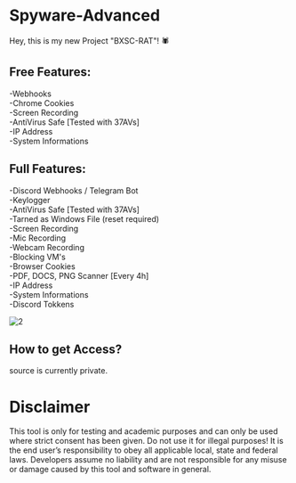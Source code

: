 # Spyware-Advanced

Hey, this is my new Project "BXSC-RAT"! 🕷

## Free Features:
-Webhooks                                            
-Chrome Cookies                                            
-Screen Recording                                            
-AntiVirus Safe   [Tested with 37AVs]                                      
-IP Address                                            
-System Informations                                             


## Full Features:
-Discord Webhooks / Telegram Bot                                            
-Keylogger                                            
-AntiVirus Safe   [Tested with 37AVs]                                        
-Tarned as Windows File (reset required)                                            
-Screen Recording                                            
-Mic Recording                                            
-Webcam Recording                                            
-Blocking VM's                                            
-Browser Cookies                                            
-PDF, DOCS, PNG Scanner [Every 4h]   
-IP Address                                      
-System Informations       
-Discord Tokkens


![2](https://user-images.githubusercontent.com/96635023/233648827-2b5ac0a5-8bbe-48fe-bfe9-8e1e427f862a.png)


## How to get Access?
source is currently private.


# Disclaimer
This tool is only for testing and academic purposes and can only be used where strict consent has been given. Do not use it for illegal purposes! It is the end user’s responsibility to obey all applicable local, state and federal laws. Developers assume no liability and are not responsible for any misuse or damage caused by this tool and software in general.
